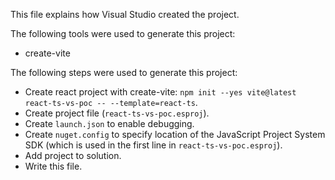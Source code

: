 This file explains how Visual Studio created the project.

The following tools were used to generate this project:
- create-vite

The following steps were used to generate this project:
- Create react project with create-vite: `npm init --yes vite@latest react-ts-vs-poc -- --template=react-ts`.
- Create project file (`react-ts-vs-poc.esproj`).
- Create `launch.json` to enable debugging.
- Create `nuget.config` to specify location of the JavaScript Project System SDK (which is used in the first line in `react-ts-vs-poc.esproj`).
- Add project to solution.
- Write this file.
